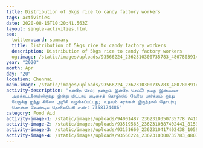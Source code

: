 ```yaml
---
title: Distribution of 5kgs rice to candy factory workers
tags: activities
date: 2020-08-15T10:20:41.563Z
layout: single-activities.html
seo:
  twitter:card: summary
  title: Distribution of 5kgs rice to candy factory workers
  description: Distribution of 5kgs rice to candy factory workers
  og:image: /static/images/uploads/93566224_2362310300735783_4807803914608967680_o_2362310294069117.jpg
year: "2020"
month: Apr
day: "20"
location: Chennai
main-image: /static/images/uploads/93566224_2362310300735783_4807803914608967680_o_2362310294069117.jpg
activity-description: "நன்றே செய்; நன்றும் இன்றே செய்😊 நமது இன்பமயா
  அறக்கட்டளையிலிருந்து இன்று மிட்டாய் குடிசைத் தொழிலில் வேலை பார்க்கும் ஐந்து
  பேருக்கு ஐந்து கிலோ அரிசி வழங்கப்பட்டது; உதவும் கரங்கள் இருந்தால் தொடர்பு
  கொள்ள வேண்டிய தொலைபேசி எண்: 7358174486"
category: Food Aid
activity-image-1: /static/images/uploads/94001487_2362310350735778_7410051249803886592_o_2362310344069112.jpg
activity-image-2: /static/images/uploads/93519565_2362310387402441_8153808752177315840_o_2362310384069108.jpg
activity-image-3: /static/images/uploads/93151660_2362310417402438_1059855855429615616_o_2362310414069105.jpg
activity-image-4: /static/images/uploads/93566224_2362310300735783_4807803914608967680_o_2362310294069117.jpg
---
```

